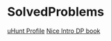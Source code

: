 # SolvedProblems



[uHunt Profile](https://uhunt.onlinejudge.org/id/908508)
[Nice Intro DP book](https://www.byte-by-byte.com/dpbook/)
